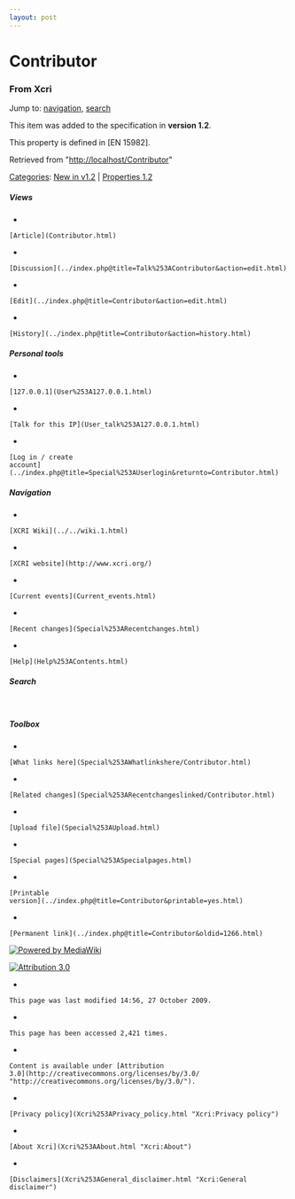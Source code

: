 ```yaml
---
layout: post
---
```


<script>
  (function(i,s,o,g,r,a,m){i['GoogleAnalyticsObject']=r;i[r]=i[r]||function(){
  (i[r].q=i[r].q||[]).push(arguments)},i[r].l=1*new Date();a=s.createElement(o),
  m=s.getElementsByTagName(o)[0];a.async=1;a.src=g;m.parentNode.insertBefore(a,m)
  })(window,document,'script','https://www.google-analytics.com/analytics.js','ga');

  ga('create', 'UA-73710929-3', 'auto');
  ga('send', 'pageview');

</script>







Contributor 
===========













### From Xcri 







Jump to: [navigation](Contributor.html#column-one),
[search](Contributor.html#searchInput)





This item was added to the specification in **version 1.2**.



This property is defined in \[EN 15982\].



Retrieved from
"[http://localhost/Contributor](Contributor.html)"





[Categories](Special%253ACategories.html "Special:Categories"): [New in
v1.2](../index.php@title=Category%253ANew_in_v1.2&action=edit.html "Category:New in v1.2")
| [Properties
1.2](Category%253AProperties_1.2.html "Category:Properties 1.2")

















##### Views



-   

    

    [Article](Contributor.html)
-   

    

    [Discussion](../index.php@title=Talk%253AContributor&action=edit.html)
-   

    

    [Edit](../index.php@title=Contributor&action=edit.html)
-   

    

    [History](../index.php@title=Contributor&action=history.html)







##### Personal tools



-   

    

    [127.0.0.1](User%253A127.0.0.1.html)
-   

    

    [Talk for this IP](User_talk%253A127.0.0.1.html)
-   

    

    [Log in / create
    account](../index.php@title=Special%253AUserlogin&returnto=Contributor.html)











[](../../wiki.1.html "XCRI Wiki")





##### Navigation



-   

    

    [XCRI Wiki](../../wiki.1.html)
-   

    

    [XCRI website](http://www.xcri.org/)
-   

    

    [Current events](Current_events.html)
-   

    

    [Recent changes](Special%253ARecentchanges.html)
-   

    

    [Help](Help%253AContents.html)







##### Search





 









##### Toolbox



-   

    

    [What links here](Special%253AWhatlinkshere/Contributor.html)
-   

    

    [Related changes](Special%253ARecentchangeslinked/Contributor.html)
-   

    

    [Upload file](Special%253AUpload.html)
-   

    

    [Special pages](Special%253ASpecialpages.html)
-   

    

    [Printable
    version](../index.php@title=Contributor&printable=yes.html)
-   

    

    [Permanent link](../index.php@title=Contributor&oldid=1266.html)















[![Powered by
MediaWiki](../skins/common/images/poweredby_mediawiki_88x31.png)](http://www.mediawiki.org/)





[![Attribution 3.0
](http://i.creativecommons.org/l/by/3.0/88x31.png)](http://creativecommons.org/licenses/by/3.0/)



-   

    

    This page was last modified 14:56, 27 October 2009.
-   

    

    This page has been accessed 2,421 times.
-   

    

    Content is available under [Attribution
    3.0](http://creativecommons.org/licenses/by/3.0/ "http://creativecommons.org/licenses/by/3.0/").
-   

    

    [Privacy policy](Xcri%253APrivacy_policy.html "Xcri:Privacy policy")
-   

    

    [About Xcri](Xcri%253AAbout.html "Xcri:About")
-   

    

    [Disclaimers](Xcri%253AGeneral_disclaimer.html "Xcri:General disclaimer")





